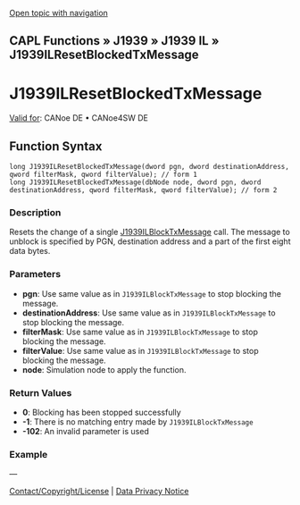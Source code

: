 [Open topic with navigation](../../../../../../CANoeDEFamily.htm#Topics/CAPLFunctions/J1939/J1939InteractionLayer/Functions/CAPLfunctionJ1939ILResetBlockedTxMessage.md)

## CAPL Functions » J1939 » J1939 IL » J1939ILResetBlockedTxMessage

# J1939ILResetBlockedTxMessage

[Valid for](../../../../Shared/FeatureAvailability.md): CANoe DE • CANoe4SW DE

## Function Syntax

```plaintext
long J1939ILResetBlockedTxMessage(dword pgn, dword destinationAddress, qword filterMask, qword filterValue); // form 1
long J1939ILResetBlockedTxMessage(dbNode node, dword pgn, dword destinationAddress, qword filterMask, qword filterValue); // form 2
```

### Description

Resets the change of a single [J1939ILBlockTxMessage](CAPLfunctionJ1939ILBlockTxMessage.md) call. The message to unblock is specified by PGN, destination address and a part of the first eight data bytes.

### Parameters

- **pgn**: Use same value as in `J1939ILBlockTxMessage` to stop blocking the message.
- **destinationAddress**: Use same value as in `J1939ILBlockTxMessage` to stop blocking the message.
- **filterMask**: Use same value as in `J1939ILBlockTxMessage` to stop blocking the message.
- **filterValue**: Use same value as in `J1939ILBlockTxMessage` to stop blocking the message.
- **node**: Simulation node to apply the function.

### Return Values

- **0**: Blocking has been stopped successfully
- **-1**: There is no matching entry made by `J1939ILBlockTxMessage`
- **-102**: An invalid parameter is used

### Example

—

[Contact/Copyright/License](../../../../Shared/ContactCopyrightLicense.md) | [Data Privacy Notice](https://www.vector.com/int/en/company/get-info/privacy-policy/)
